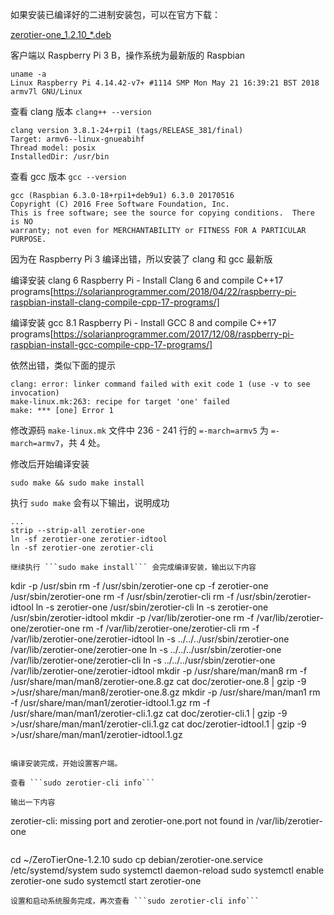 如果安装已编译好的二进制安装包，可以在官方下载：

[zerotier-one_1.2.10_*.deb ](https://download.zerotier.com/RELEASES/1.2.10/dist/debian/bionic/pool/main/z/zerotier-one/)

客户端以 Raspberry Pi 3 B，操作系统为最新版的 Raspbian

```
uname -a
Linux Raspberry Pi 4.14.42-v7+ #1114 SMP Mon May 21 16:39:21 BST 2018 armv7l GNU/Linux
```

查看 clang 版本 ```clang++ --version```

```
clang version 3.8.1-24+rpi1 (tags/RELEASE_381/final)
Target: armv6--linux-gnueabihf
Thread model: posix
InstalledDir: /usr/bin

```

查看 gcc 版本 ```gcc --version```

```
gcc (Raspbian 6.3.0-18+rpi1+deb9u1) 6.3.0 20170516
Copyright (C) 2016 Free Software Foundation, Inc.
This is free software; see the source for copying conditions.  There is NO
warranty; not even for MERCHANTABILITY or FITNESS FOR A PARTICULAR PURPOSE.
```

因为在 Raspberry Pi 3 编译出错，所以安装了 clang 和 gcc 最新版

编译安装 clang 6 Raspberry Pi - Install Clang 6 and compile C++17 programs[https://solarianprogrammer.com/2018/04/22/raspberry-pi-raspbian-install-clang-compile-cpp-17-programs/]

编译安装 gcc 8.1 Raspberry Pi - Install GCC 8 and compile C++17 programs[https://solarianprogrammer.com/2017/12/08/raspberry-pi-raspbian-install-gcc-compile-cpp-17-programs/]

依然出错，类似下面的提示

```
clang: error: linker command failed with exit code 1 (use -v to see invocation)
make-linux.mk:263: recipe for target 'one' failed
make: *** [one] Error 1
```

修改源码 ```make-linux.mk``` 文件中 236 - 241 行的 ```=-march=armv5``` 为 ```=-march=armv7```，共 4 处。

修改后开始编译安装

```
sudo make && sudo make install
```
执行 ```sudo make``` 会有以下输出，说明成功

```
...
strip --strip-all zerotier-one
ln -sf zerotier-one zerotier-idtool
ln -sf zerotier-one zerotier-cli

继续执行 ```sudo make install``` 会完成编译安装，输出以下内容

```
kdir -p /usr/sbin
rm -f /usr/sbin/zerotier-one
cp -f zerotier-one /usr/sbin/zerotier-one
rm -f /usr/sbin/zerotier-cli
rm -f /usr/sbin/zerotier-idtool
ln -s zerotier-one /usr/sbin/zerotier-cli
ln -s zerotier-one /usr/sbin/zerotier-idtool
mkdir -p /var/lib/zerotier-one
rm -f /var/lib/zerotier-one/zerotier-one
rm -f /var/lib/zerotier-one/zerotier-cli
rm -f /var/lib/zerotier-one/zerotier-idtool
ln -s ../../../usr/sbin/zerotier-one /var/lib/zerotier-one/zerotier-one
ln -s ../../../usr/sbin/zerotier-one /var/lib/zerotier-one/zerotier-cli
ln -s ../../../usr/sbin/zerotier-one /var/lib/zerotier-one/zerotier-idtool
mkdir -p /usr/share/man/man8
rm -f /usr/share/man/man8/zerotier-one.8.gz
cat doc/zerotier-one.8 | gzip -9 >/usr/share/man/man8/zerotier-one.8.gz
mkdir -p /usr/share/man/man1
rm -f /usr/share/man/man1/zerotier-idtool.1.gz
rm -f /usr/share/man/man1/zerotier-cli.1.gz
cat doc/zerotier-cli.1 | gzip -9 >/usr/share/man/man1/zerotier-cli.1.gz
cat doc/zerotier-idtool.1 | gzip -9 >/usr/share/man/man1/zerotier-idtool.1.gz
```

编译安装完成，开始设置客户端。

查看 ```sudo zerotier-cli info```

输出一下内容

```
zerotier-cli: missing port and zerotier-one.port not found in /var/lib/zerotier-one
```
```
cd ~/ZeroTierOne-1.2.10
sudo cp debian/zerotier-one.service /etc/systemd/system
sudo systemctl daemon-reload
sudo systemctl enable zerotier-one
sudo systemctl start zerotier-one
```
设置和启动系统服务完成，再次查看 ```sudo zerotier-cli info```

```
